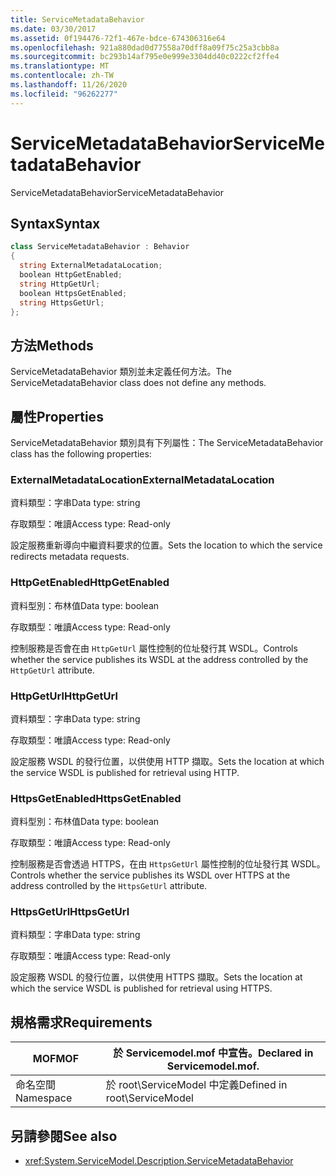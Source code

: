 ```yaml
---
title: ServiceMetadataBehavior
ms.date: 03/30/2017
ms.assetid: 0f194476-72f1-467e-bdce-674306316e64
ms.openlocfilehash: 921a880dad0d77558a70dff8a09f75c25a3cbb8a
ms.sourcegitcommit: bc293b14af795e0e999e3304dd40c0222cf2ffe4
ms.translationtype: MT
ms.contentlocale: zh-TW
ms.lasthandoff: 11/26/2020
ms.locfileid: "96262277"
---
```

# <a name="servicemetadatabehavior"></a><span data-ttu-id="c9701-102">ServiceMetadataBehavior</span><span class="sxs-lookup"><span data-stu-id="c9701-102">ServiceMetadataBehavior</span></span>

<span data-ttu-id="c9701-103">ServiceMetadataBehavior</span><span class="sxs-lookup"><span data-stu-id="c9701-103">ServiceMetadataBehavior</span></span>  
  
## <a name="syntax"></a><span data-ttu-id="c9701-104">Syntax</span><span class="sxs-lookup"><span data-stu-id="c9701-104">Syntax</span></span>  
  
```csharp
class ServiceMetadataBehavior : Behavior  
{  
  string ExternalMetadataLocation;  
  boolean HttpGetEnabled;  
  string HttpGetUrl;  
  boolean HttpsGetEnabled;  
  string HttpsGetUrl;  
};  
```  
  
## <a name="methods"></a><span data-ttu-id="c9701-105">方法</span><span class="sxs-lookup"><span data-stu-id="c9701-105">Methods</span></span>  

 <span data-ttu-id="c9701-106">ServiceMetadataBehavior 類別並未定義任何方法。</span><span class="sxs-lookup"><span data-stu-id="c9701-106">The ServiceMetadataBehavior class does not define any methods.</span></span>  
  
## <a name="properties"></a><span data-ttu-id="c9701-107">屬性</span><span class="sxs-lookup"><span data-stu-id="c9701-107">Properties</span></span>  

 <span data-ttu-id="c9701-108">ServiceMetadataBehavior 類別具有下列屬性：</span><span class="sxs-lookup"><span data-stu-id="c9701-108">The ServiceMetadataBehavior class has the following properties:</span></span>  
  
### <a name="externalmetadatalocation"></a><span data-ttu-id="c9701-109">ExternalMetadataLocation</span><span class="sxs-lookup"><span data-stu-id="c9701-109">ExternalMetadataLocation</span></span>  

 <span data-ttu-id="c9701-110">資料類型：字串</span><span class="sxs-lookup"><span data-stu-id="c9701-110">Data type: string</span></span>  
  
 <span data-ttu-id="c9701-111">存取類型：唯讀</span><span class="sxs-lookup"><span data-stu-id="c9701-111">Access type: Read-only</span></span>  
  
 <span data-ttu-id="c9701-112">設定服務重新導向中繼資料要求的位置。</span><span class="sxs-lookup"><span data-stu-id="c9701-112">Sets the location to which the service redirects metadata requests.</span></span>  
  
### <a name="httpgetenabled"></a><span data-ttu-id="c9701-113">HttpGetEnabled</span><span class="sxs-lookup"><span data-stu-id="c9701-113">HttpGetEnabled</span></span>  

 <span data-ttu-id="c9701-114">資料型別：布林值</span><span class="sxs-lookup"><span data-stu-id="c9701-114">Data type: boolean</span></span>  
  
 <span data-ttu-id="c9701-115">存取類型：唯讀</span><span class="sxs-lookup"><span data-stu-id="c9701-115">Access type: Read-only</span></span>  
  
 <span data-ttu-id="c9701-116">控制服務是否會在由 `HttpGetUrl` 屬性控制的位址發行其 WSDL。</span><span class="sxs-lookup"><span data-stu-id="c9701-116">Controls whether the service publishes its WSDL at the address controlled by the `HttpGetUrl` attribute.</span></span>  
  
### <a name="httpgeturl"></a><span data-ttu-id="c9701-117">HttpGetUrl</span><span class="sxs-lookup"><span data-stu-id="c9701-117">HttpGetUrl</span></span>  

 <span data-ttu-id="c9701-118">資料類型：字串</span><span class="sxs-lookup"><span data-stu-id="c9701-118">Data type: string</span></span>  
  
 <span data-ttu-id="c9701-119">存取類型：唯讀</span><span class="sxs-lookup"><span data-stu-id="c9701-119">Access type: Read-only</span></span>  
  
 <span data-ttu-id="c9701-120">設定服務 WSDL 的發行位置，以供使用 HTTP 擷取。</span><span class="sxs-lookup"><span data-stu-id="c9701-120">Sets the location at which the service WSDL is published for retrieval using HTTP.</span></span>  
  
### <a name="httpsgetenabled"></a><span data-ttu-id="c9701-121">HttpsGetEnabled</span><span class="sxs-lookup"><span data-stu-id="c9701-121">HttpsGetEnabled</span></span>  

 <span data-ttu-id="c9701-122">資料型別：布林值</span><span class="sxs-lookup"><span data-stu-id="c9701-122">Data type: boolean</span></span>  
  
 <span data-ttu-id="c9701-123">存取類型：唯讀</span><span class="sxs-lookup"><span data-stu-id="c9701-123">Access type: Read-only</span></span>  
  
 <span data-ttu-id="c9701-124">控制服務是否會透過 HTTPS，在由 `HttpsGetUrl` 屬性控制的位址發行其 WSDL。</span><span class="sxs-lookup"><span data-stu-id="c9701-124">Controls whether the service publishes its WSDL over HTTPS at the address controlled by the `HttpsGetUrl` attribute.</span></span>  
  
### <a name="httpsgeturl"></a><span data-ttu-id="c9701-125">HttpsGetUrl</span><span class="sxs-lookup"><span data-stu-id="c9701-125">HttpsGetUrl</span></span>  

 <span data-ttu-id="c9701-126">資料類型：字串</span><span class="sxs-lookup"><span data-stu-id="c9701-126">Data type: string</span></span>  
  
 <span data-ttu-id="c9701-127">存取類型：唯讀</span><span class="sxs-lookup"><span data-stu-id="c9701-127">Access type: Read-only</span></span>  
  
 <span data-ttu-id="c9701-128">設定服務 WSDL 的發行位置，以供使用 HTTPS 擷取。</span><span class="sxs-lookup"><span data-stu-id="c9701-128">Sets the location at which the service WSDL is published for retrieval using HTTPS.</span></span>  
  
## <a name="requirements"></a><span data-ttu-id="c9701-129">規格需求</span><span class="sxs-lookup"><span data-stu-id="c9701-129">Requirements</span></span>  
  
|<span data-ttu-id="c9701-130">MOF</span><span class="sxs-lookup"><span data-stu-id="c9701-130">MOF</span></span>|<span data-ttu-id="c9701-131">於 Servicemodel.mof 中宣告。</span><span class="sxs-lookup"><span data-stu-id="c9701-131">Declared in Servicemodel.mof.</span></span>|  
|---------|-----------------------------------|  
|<span data-ttu-id="c9701-132">命名空間</span><span class="sxs-lookup"><span data-stu-id="c9701-132">Namespace</span></span>|<span data-ttu-id="c9701-133">於 root\ServiceModel 中定義</span><span class="sxs-lookup"><span data-stu-id="c9701-133">Defined in root\ServiceModel</span></span>|  
  
## <a name="see-also"></a><span data-ttu-id="c9701-134">另請參閱</span><span class="sxs-lookup"><span data-stu-id="c9701-134">See also</span></span>

- <xref:System.ServiceModel.Description.ServiceMetadataBehavior>
